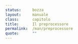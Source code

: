 ```yaml
---
status:     bozza
layout:     manuale
class:      capitolo
title:      Il preprocessore
permalink:  /man/preprocessore
quote:      ""
---
```

